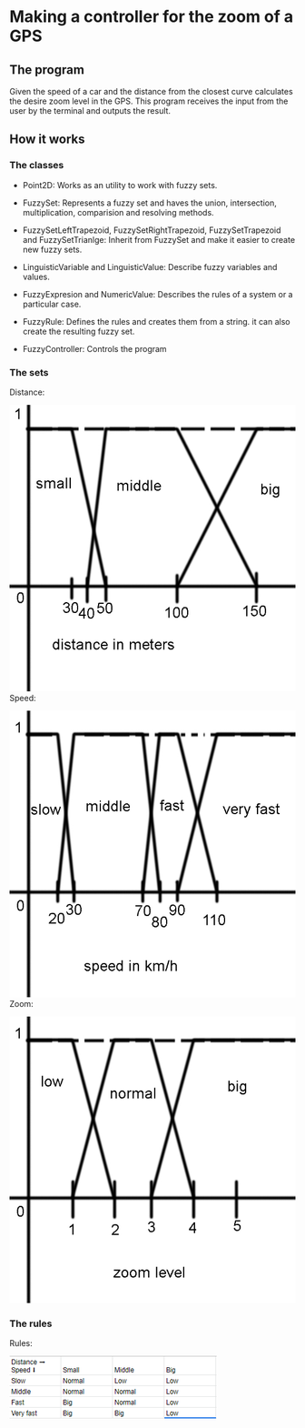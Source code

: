 # Making a controller for the zoom of a GPS

## The program

Given the speed of a car and the distance from the closest curve calculates the desire zoom level in the GPS. This program receives the input from the user by the terminal and outputs the result.

## How it works

### The classes

- Point2D: Works as an utility to work with fuzzy sets.

- FuzzySet: Represents a fuzzy set and haves the union, intersection, multiplication, comparision and resolving methods.

- FuzzySetLeftTrapezoid, FuzzySetRightTrapezoid, FuzzySetTrapezoid and FuzzySetTrianlge: Inherit from FuzzySet and make it easier to create new fuzzy sets.

- LinguisticVariable and LinguisticValue: Describe fuzzy variables and values.

- FuzzyExpresion and NumericValue: Describes the rules of a system or a particular case.

- FuzzyRule: Defines the rules and creates them from a string. it can also create the resulting fuzzy set.

- FuzzyController: Controls the program

### The sets

Distance:

![distance diagram](.\docs\distance-fuzzy-set.jpg)
Speed:

![speed diagram](.\docs\speed-fuzzy-set.jpg)
Zoom:

![zoom diagram](.\docs\zoom-fuzzy-set.jpg)

### The rules

Rules:

![rules diagram](.\docs\diagram.png)





